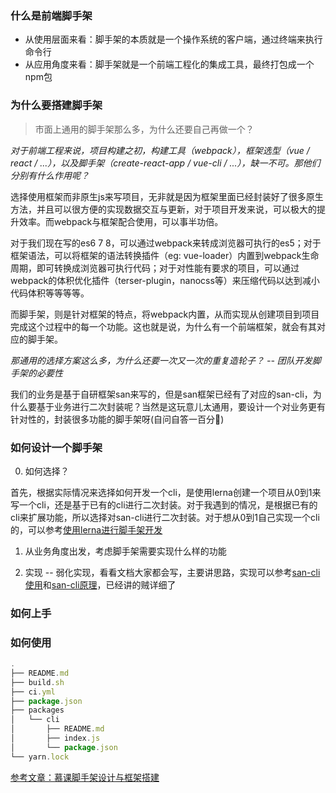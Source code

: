 ### 什么是前端脚手架
- 从使用层面来看：脚手架的本质就是一个操作系统的客户端，通过终端来执行命令行
- 从应用角度来看：脚手架就是一个前端工程化的集成工具，最终打包成一个npm包

### 为什么要搭建脚手架
> 市面上通用的脚手架那么多，为什么还要自己再做一个？

*对于前端工程来说，项目构建之初，构建工具（webpack），框架选型（vue / react / ...），以及脚手架（create-react-app / vue-cli / ...），缺一不可。那他们分别有什么作用呢？*

选择使用框架而非原生js来写项目，无非就是因为框架里面已经封装好了很多原生方法，并且可以很方便的实现数据交互与更新，对于项目开发来说，可以极大的提升效率。而webpack与框架配合使用，可以事半功倍。

对于我们现在写的es6 7 8，可以通过webpack来转成浏览器可执行的es5；对于框架语法，可以将框架的语法转换插件（eg: vue-loader）内置到webpack生命周期，即可转换成浏览器可执行代码；对于对性能有要求的项目，可以通过webpack的体积优化插件（terser-plugin，nanocss等）来压缩代码以达到减小代码体积等等等等。

而脚手架，则是针对框架的特点，将webpack内置，从而实现从创建项目到项目完成这个过程中的每一个功能。这也就是说，为什么有一个前端框架，就会有其对应的脚手架。

*那通用的选择方案这么多，为什么还要一次又一次的重复造轮子？ -- 团队开发脚手架的必要性*

我们的业务是基于自研框架san来写的，但是san框架已经有了对应的san-cli，为什么要基于业务进行二次封装呢？当然是这玩意儿太通用，要设计一个对业务更有针对性的，封装很多功能的脚手架呀(自问自答一百分💯)

### 如何设计一个脚手架
0. 如何选择？

首先，根据实际情况来选择如何开发一个cli，是使用lerna创建一个项目从0到1来写一个cli，还是基于已有的cli进行二次封装。对于我遇到的情况，是根据已有的cli来扩展功能，所以选择对san-cli进行二次封装。对于想从0到1自己实现一个cli的，可以参考[使用lerna进行脚手架开发](https://homework.imooc-lego.com/pages/%E5%85%AD%E4%B8%AA%E5%91%A8/02.%E8%84%9A%E6%89%8B%E6%9E%B6%E6%9E%B6%E6%9E%84%E8%AE%BE%E8%AE%A1%E5%92%8C%E6%A1%86%E6%9E%B6%E6%90%AD%E5%BB%BA.html)

1. 从业务角度出发，考虑脚手架需要实现什么样的功能


2. 实现 -- 弱化实现，看看文档大家都会写，主要讲思路，实现可以参考[san-cli使用](https://mp.weixin.qq.com/s/7jaQcQEoF214IJgVaV5jrg)和[san-cli原理](https://mp.weixin.qq.com/s/7jaQcQEoF214IJgVaV5jrg)，已经讲的贼详细了

### 如何上手

### 如何使用

```js
.
├── README.md
├── build.sh
├── ci.yml
├── package.json
├── packages
│   └── cli
│       ├── README.md
│       ├── index.js
│       └── package.json
└── yarn.lock
```

[参考文章：慕课脚手架设计与框架搭建](https://homework.imooc-lego.com/pages/%E5%85%AD%E4%B8%AA%E5%91%A8/02.%E8%84%9A%E6%89%8B%E6%9E%B6%E6%9E%B6%E6%9E%84%E8%AE%BE%E8%AE%A1%E5%92%8C%E6%A1%86%E6%9E%B6%E6%90%AD%E5%BB%BA.html)